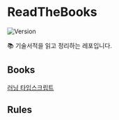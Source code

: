 # ReadTheBooks
![Version](https://img.shields.io/badge/version-2023.9.26-blue.svg)

📚 기술서적을 읽고 정리하는 레포입니다.

## Books
[러닝 타입스크립트](./러닝_타입스크립트/README.md)

## Rules

